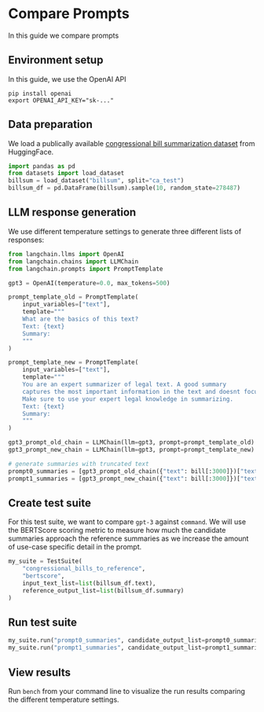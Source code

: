 # Compare Prompts

In this guide we compare prompts 

## Environment setup

In this guide, we use the OpenAI API
```
pip install openai
export OPENAI_API_KEY="sk-..."
```

## Data preparation

We load a publically available [congressional bill summarization dataset](https://huggingface.co/datasets/billsum) from HuggingFace.

```python
import pandas as pd
from datasets import load_dataset
billsum = load_dataset("billsum", split="ca_test")
billsum_df = pd.DataFrame(billsum).sample(10, random_state=278487)
```

## LLM response generation

We use different temperature settings to generate three different lists of responses:

```python
from langchain.llms import OpenAI
from langchain.chains import LLMChain
from langchain.prompts import PromptTemplate

gpt3 = OpenAI(temperature=0.0, max_tokens=500)

prompt_template_old = PromptTemplate(
	input_variables=["text"],
	template="""
	What are the basics of this text?
	Text: {text}
	Summary:
	"""
)

prompt_template_new = PromptTemplate(
	input_variables=["text"],
	template="""
	You are an expert summarizer of legal text. A good summary 
	captures the most important information in the text and doesnt focus too much on small details.
    Make sure to use your expert legal knowledge in summarizing.
	Text: {text}
	Summary:
	"""
)

gpt3_prompt_old_chain = LLMChain(llm=gpt3, prompt=prompt_template_old)
gpt3_prompt_new_chain = LLMChain(llm=gpt3, prompt=prompt_template_new)

# generate summaries with truncated text
prompt0_summaries = [gpt3_prompt_old_chain({"text": bill[:3000]})["text"] for bill in billsum_df.text]
prompt1_summaries = [gpt3_prompt_new_chain({"text": bill[:3000]})["text"] for bill in billsum_df.text]
```

## Create test suite

For this test suite, we want to compare `gpt-3` against `command`. We will use the BERTScore scoring metric to measure how much the candidate summaries approach the reference summaries as we increase the amount of use-case specific detail in the prompt.

```python
my_suite = TestSuite(
	"congressional_bills_to_reference", 
	"bertscore", 
    input_text_list=list(billsum_df.text),
	reference_output_list=list(billsum_df.summary)
)
```

## Run test suite

```python
my_suite.run("prompt0_summaries", candidate_output_list=prompt0_summaries)
my_suite.run("prompt1_summaries", candidate_output_list=prompt1_summaries)
```

## View results

Run `bench` from your command line to visualize the run results comparing the different temperature settings.
